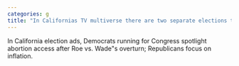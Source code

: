 ```yaml
---
categories: g
title: "In Californias TV multiverse there are two separate elections taking place"
---
```

In California election ads, Democrats running for Congress spotlight abortion access after Roe vs. Wade"s overturn; Republicans focus on inflation. 